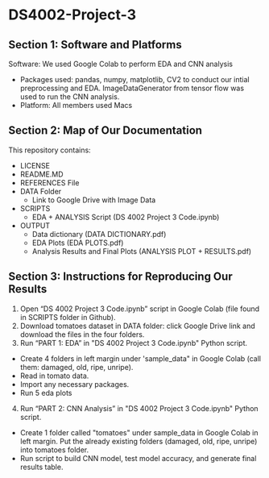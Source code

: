 # DS4002-Project-3
## Section 1: Software and Platforms
Software: We used Google Colab to perform EDA and CNN analysis 
* Packages used: pandas, numpy, matplotlib, CV2 to conduct our intial preprocessing and EDA. ImageDataGenerator from tensor flow was used to run the CNN analysis.
* Platform: All members used Macs

## Section 2: Map of Our Documentation 
This repository contains:
* LICENSE
* README.MD
* REFERENCES File
* DATA Folder
  * Link to Google Drive with Image Data 
* SCRIPTS
  * EDA + ANALYSIS Script (DS 4002 Project 3 Code.ipynb)
* OUTPUT
  * Data dictionary (DATA DICTIONARY.pdf)
  * EDA Plots (EDA PLOTS.pdf)
  * Analysis Results and Final Plots (ANALYSIS PLOT + RESULTS.pdf)

## Section 3: Instructions for Reproducing Our Results
1. Open “DS 4002 Project 3 Code.ipynb” script in Google Colab (file found in SCRIPTS folder in Github).
2. Download tomatoes dataset in DATA folder: click Google Drive link and download the files in the four folders.
3. Run “PART 1: EDA” in "DS 4002 Project 3 Code.ipynb" Python script.
* Create 4 folders in left margin under 'sample_data" in Google Colab (call them: damaged, old, ripe, unripe).
* Read in tomato data.
* Import any necessary packages.
* Run 5 eda plots
4. Run “PART 2: CNN Analysis” in "DS 4002 Project 3 Code.ipynb" Python script.
* Create 1 folder called "tomatoes" under sample_data in Google Colab in left margin. Put the already existing folders (damaged, old, ripe, unripe) into tomatoes folder.
* Run script to build CNN model, test model accuracy, and generate final results table.
